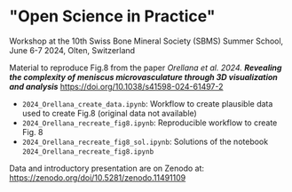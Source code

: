 # "Open Science in Practice"
Workshop at the 10th Swiss Bone Mineral Society (SBMS) Summer School, June 6-7 2024, Olten, Switzerland

Material to reproduce Fig.8 from the paper *Orellana et al. 2024. **Revealing the complexity of meniscus 
microvasculature through 3D visualization and analysis***
https://doi.org/10.1038/s41598-024-61497-2

- `2024_Orellana_create_data.ipynb`: Workflow to create plausible data used to create Fig.8 (original data not available)
- `2024_Orellana_recreate_fig8.ipynb`: Reproducible workflow to create Fig. 8
- `2024_Orellana_recreate_fig8_sol.ipynb`: Solutions of the notebook `2024_Orellana_recreate_fig8.ipynb`

Data and introductory presentation are on Zenodo at: https://zenodo.org/doi/10.5281/zenodo.11491109


